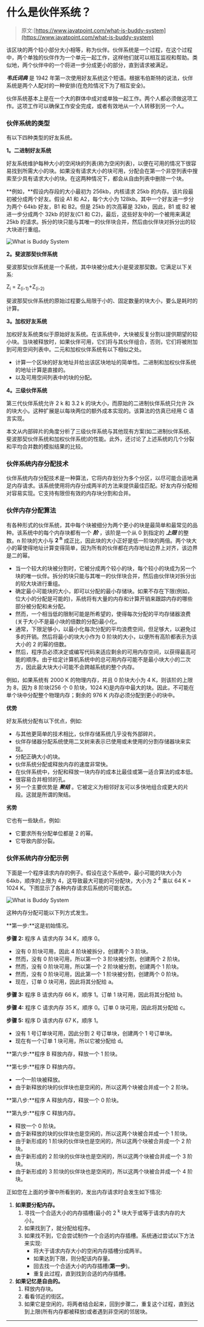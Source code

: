 # 什么是伙伴系统？

> 原文:[https://www.javatpoint.com/what-is-buddy-system](https://www.javatpoint.com/what-is-buddy-system)

该区块的两个较小部分大小相等，称为伙伴。伙伴系统是一个过程，在这个过程中，两个单独的伙伴作为一个单元一起工作，这样他们就可以相互监视和帮助。类似地，两个伙伴中的一个将进一步分成更小的部分，直到请求被满足。

***韦氏词典*** 是 1942 年第一次使用好友系统这个短语。根据韦伯斯特的说法，伙伴系统是两个人配对的一种安排(在危险情况下为了相互安全)。

伙伴系统基本上是在一个大的群体中成对或单独一起工作。两个人都必须做这项工作。这项工作可以确保工作安全完成，或者有效地从一个人转移到另一个人。

### 伙伴系统的类型

有以下四种类型的好友系统。

**1。二进制好友系统**

好友系统维护每种大小的空闲块的列表(称为空闲列表)，以便在可用的情况下很容易找到所需大小的块。如果没有请求大小的块可用，分配会在第一个非空列表中搜索至少具有请求大小的块。在这两种情况下，都会从自由列表中删除一个块。

**例如，**假设内存段的大小最初为 256kb，内核请求 25kb 的内存。该片段最初被分成两个好友。假设 A1 和 A2，每个大小为 128kb。其中一个好友进一步分为两个 64kb 好友，B1 和 B2。但是 25kb 的次高幂是 32kb，因此，B1 或 B2 被进一步分成两个 32kb 的好友(C1 和 C2)，最后，这些好友中的一个被用来满足 25kb 的请求。拆分的块只能与其唯一的伙伴块合并，然后由伙伴块对拆分出的较大块进行重组。

![What is Buddy System](../Images/b013d72a61e188b5c89e9d2f61d70cf5.png)

**2。斐波那契伙伴系统**

斐波那契伙伴系统是一个系统，其中块被分成大小是斐波那契数。它满足以下关系:

Z<sub>i</sub> = Z<sub>(i-1)</sub>+Z<sub>(i-2)</sub>

斐波那契伙伴系统的原始过程要么局限于小的、固定数量的块大小，要么是耗时的计算。

**3。加权好友系统**

加权好友系统类似于原始好友系统。在该系统中，大块被反复分割以提供期望的较小块。当块被释放时，如果伙伴可用，它们将与其伙伴组合，否则，它们将被附加到可用空间列表中。二元和加权伙伴系统有以下相似之处。

*   计算一个区块的好友地址并给出该区块地址的简单性。二进制和加权伙伴系统的地址计算是直接的。
*   以及可用空间列表中的块的分配。

**4。三级伙伴系统**

第三代伙伴系统允许 2 k 和 3.2 k 的块大小，而原始的二进制伙伴系统只允许 2k 的块大小。这种扩展是以每块两位的额外成本实现的。该算法的仿真已经用 C 语言实现。

本文从内部碎片的角度分析了三级伙伴系统与其他现有方案(如二进制伙伴系统、斐波那契伙伴系统和加权伙伴系统)的性能。此外，还讨论了上述系统的几个分裂和平均合并数的模拟结果的比较。

### 伙伴系统内存分配技术

伙伴系统内存分配技术是一种算法，它将内存划分为多个分区，以尽可能合适地满足内存请求。该系统使用将内存分成两半的方法来提供最佳匹配。好友内存分配相对容易实现。它支持有限但有效的内存块分割和合并。

### 伙伴内存分配算法

有各种形式的伙伴系统，其中每个块被细分为两个更小的块是最简单和最常见的品种。该系统中的每个内存块都有一个 ***阶*** ，该阶是一个从 0 到指定的 ***上限*** 的整数。n 阶块的大小与 **2 <sup>n</sup>** 成正比，因此块的大小正好是低一阶块的两倍。两个块大小的幂使得地址计算变得简单，因为所有的伙伴都在内存地址边界上对齐，该边界是二的幂。

*   当一个较大的块被分割时，它被分成两个较小的块，每个较小的块成为另一个块的唯一伙伴。拆分的块只能与其唯一的伙伴块合并，然后由伙伴块对拆分出的较大块进行重组。
*   确定最小可能块的大小，即可以分配的最小存储块。如果不存在下限(例如，位大小的分配是可能的)，系统将有大量的内存和计算开销来跟踪内存的哪些部分被分配和未分配。
*   然而，一个相当低的限制可能是所希望的，使得每次分配的平均存储器浪费(关于大小不是最小块的倍数的分配)最小化。
*   通常，下限足够小，以最小化每次分配的平均浪费空间，但足够大，以避免过多的开销。然后将最小的块大小作为 0 阶块的大小，以便所有高阶都表示为该大小的 2 的幂的倍数。
*   然后，程序员必须决定或编写代码来适应剩余的可用内存空间，以获得最高可能的顺序。由于给定计算机系统中的总可用内存可能不是最小块大小的二次方，因此最大块大小可能不会跨越系统的整个内存。

例如，如果系统有 2000 K 的物理内存，并且 0 阶块大小为 4 K，则该阶的上限为 8，因为 8 阶块(256 个 0 阶块，1024 K)是内存中最大的块。因此，不可能在单个块中分配整个物理内存；剩余的 976 K 内存必须分配到更小的块中。

**优势**

好友系统分配有以下优点，例如:

*   与其他更简单的技术相比，伙伴存储系统几乎没有外部碎片。
*   伙伴存储器分配系统使用二叉树来表示已使用或未使用的分割存储器块来实现。
*   分配正确大小的块。
*   伙伴系统分配或释放内存的速度非常快。
*   在伙伴系统中，分配和释放一块内存的成本比最佳或第一适合算法的成本低。
*   很容易合并相邻的孔。
*   另一个主要优势是 ***聚结*** 。它被定义为相邻好友可以多快地组合成更大的片段。这就是所谓的聚结。

**劣势**

它也有一些缺点，例如:

*   它要求所有分配单位都是 2 的幂。
*   它导致内部分裂。

### 伙伴系统内存分配示例

下面是一个程序请求内存的例子。假设在这个系统中，最小可能的块大小为 64kb，顺序的上限为 4，这导致最大可能的可分配块，大小为 2 <sup>4</sup> 乘以 64 K = 1024 K。下图显示了各种内存请求后系统的可能状态。

![What is Buddy System](../Images/9641eff56fd3278886605e767a26c852.png)

这种内存分配可能以下列方式发生。

**第一步:**这是初始情况。

**步骤 2:** 程序 A 请求内存 34 K，顺序 0。

*   没有 0 阶块可用，因此 4 阶块被拆分，创建两个 3 阶块。
*   然而，没有 0 阶块可用，所以第一个 3 阶块被分割，创建两个 2 阶块。
*   然而，没有 0 阶块可用，所以第一个 2 阶块被分割，创建两个 1 阶块。
*   然而，没有 0 阶块可用，因此第一个 1 阶块被分割，创建两个 0 阶块。
*   现在，订单 0 块可用，因此将其分配给 a。

**步骤 3:** 程序 B 请求内存 66 K，顺序 1。订单 1 块可用，因此将其分配给 b。

**步骤 4:** 程序 C 请求内存 35 K，顺序 0。订单 0 块可用，因此将其分配给 c。

**步骤 5:** 程序 D 请求内存 67 K，顺序 1。

*   没有 1 号订单块可用，因此分割 2 号订单块，创建两个 1 号订单块。
*   现在有一个订单 1 块可用，所以它被分配给 d。

**第六步:**程序 B 释放内存，释放一个 1 阶块。

**第七步:**程序 D 释放内存。

*   一个一阶块被释放。
*   由于新释放的块的伙伴块也是空闲的，所以这两个块被合并成一个 2 阶块。

**第八步:**程序 A 释放内存，释放一个 0 阶块。

**第九步:**程序 C 释放内存。

*   释放一个 0 阶块。
*   由于新释放的块的伙伴块也是空闲的，所以这两个块被合并成一个 1 阶块。
*   由于新形成的 1 阶块的伙伴块也是空闲的，所以这两个块被合并成一个 2 阶块。
*   由于新形成的 2 阶块的伙伴块也是空闲的，所以这两个块被合并成一个 3 阶块。
*   由于新形成的 3 阶块的伙伴块也是空闲的，所以这两个块被合并成一个 4 阶块。

正如您在上面的步骤中所看到的，发出内存请求时会发生如下情况:

1.  **如果要分配内存。**
    1.  寻找一个合适大小的内存插槽(最小的 2 <sup>k</sup> 块大于或等于请求内存的大小)。
    2.  如果找到了，就分配给程序。
    3.  如果找不到，它会尝试制作一个合适的内存插槽。系统通过尝试以下方法来实现:
        *   将大于请求内存大小的空闲内存插槽分成两半。
        *   如果达到下限，则分配该内存量。
        *   回去找一个合适大小的内存插槽(**第一步**)。
        *   重复此过程，直到找到合适的内存插槽。
2.  **如果记忆是自由的。**
    1.  释放内存块。
    2.  看看邻近的街区。
    3.  如果它是空闲的，将两者结合起来，回到步骤二，重复这个过程，直到达到上限(所有内存都被释放)或者遇到非空闲的邻居块。

* * *